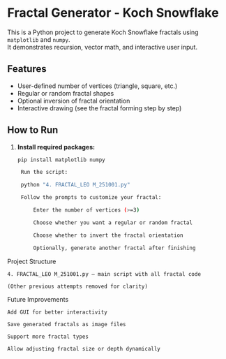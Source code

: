 # Fractal Generator - Koch Snowflake

This is a Python project to generate Koch Snowflake fractals using `matplotlib` and `numpy`.  
It demonstrates recursion, vector math, and interactive user input.

## Features
- User-defined number of vertices (triangle, square, etc.)
- Regular or random fractal shapes
- Optional inversion of fractal orientation
- Interactive drawing (see the fractal forming step by step)

## How to Run

1. **Install required packages:**
   ```bash
   pip install matplotlib numpy

    Run the script:

    python "4. FRACTAL_LEO M_251001.py"

    Follow the prompts to customize your fractal:

        Enter the number of vertices (>=3)

        Choose whether you want a regular or random fractal

        Choose whether to invert the fractal orientation

        Optionally, generate another fractal after finishing

Project Structure

    4. FRACTAL_LEO M_251001.py — main script with all fractal code

    (Other previous attempts removed for clarity)

Future Improvements

    Add GUI for better interactivity

    Save generated fractals as image files

    Support more fractal types

    Allow adjusting fractal size or depth dynamically